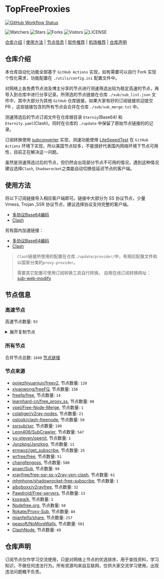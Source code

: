 # TopFreeProxies
[![GitHub Workflow Status](https://github.com/Jason6111/topfreeproxies/actions/workflows/get-proxies.yml/badge.svg)](https://github.com/Jason6111/TopFreeProxies/actions/workflows/get-proxies.yml) 

![Watchers](https://img.shields.io/github/watchers/Jason6111/topfreeproxies) ![Stars](https://img.shields.io/github/stars/Jason6111/topfreeproxies) ![Forks](https://img.shields.io/github/forks/Jason6111/topfreeproxies) ![Vistors](https://visitor-badge.laobi.icu/badge?page_id=Jason6111.topfreeproxies) ![LICENSE](https://img.shields.io/badge/license-CC%20BY--SA%204.0-green.svg)

[仓库介绍](https://github.com/Jason6111/TopFreeProxies#仓库介绍) | [使用方法](https://github.com/Jason6111/TopFreeProxies#使用方法) | [节点信息](https://github.com/Jason6111/TopFreeProxies#节点信息) | [软件推荐](https://github.com/Jason6111/TopFreeProxies#客户端选择) | [机场推荐](https://github.com/Jason6111/TopFreeProxies#机场推荐) | [仓库声明](https://github.com/Jason6111/TopFreeProxies#仓库声明)

## 仓库介绍
本仓库自动化功能全部基于 `GitHub Actions` 实现，如有需要可以自行 Fork 实现个性化需求，功能配置在 `./utils/config.ini` 配置文件中。

对网络上各免费节点池及博主分享的节点进行测速筛选出较为稳定高速的节点，再导入到仓库中进行分享记录。所筛选的节点链接在仓库 `./sub/sub_list.json` 文件中，其中大部分为其他 `GitHub` 仓库链接，如果大家有好的订阅链接欢迎提交 PR ，这些链接包含的所有节点会合并在仓库 `./sub/sub_merge.txt` 中。

测速筛选后的节点订阅文件在仓库根目录 `Eterniy`(Base64) 和 `Eternity.yaml`(Clash)。同时在仓库的 `./update` 中保留了原始节点链接的的记录。

订阅转换使用 [subconverter](https://github.com/tindy2013/subconverter) 实现，测速功能使用 [LiteSpeedTest](https://github.com/xxf098/LiteSpeedTest) 在 `GitHub Actions` 环境下实现，所以美国节点较多，不能很好代表国内网络环境下节点可用性，目前正在解决这一问题。

虽然是测速筛选过后的节点，但仍然会出现部分节点不可用的情况，遇到这种情况建议选择`Clash`, `Shadowrocket`之类能自动切换低延迟节点的客户端。

## 使用方法
将以下订阅链接导入相应客户端即可。链接中大部分为 SS 协议节点，少量 Vmess, Trojan ,SSR 协议节点，建议选择协议支持完整的客户端。

- [多协议Base64编码](https://raw.githubusercontent.com/Jason6111/TopFreeProxies/master/Eternity)
- [Clash](https://raw.githubusercontent.com/assdog/TopFreeProxies/master/Eternity.yaml)

另有国内加速链接：

- [多协议Base64编码](https://fastly.jsdelivr.net/gh/Jason6111/TopFreeProxies@master/Eternity)
- [Clash](https://fastly.jsdelivr.net/gh/Jason6111/TopFreeProxies@master/Eternity.yaml)

>`Clash`链接所使用的配置在仓库`./update/provider/`中，有相应配置文件和以国家分类的`proxy-provider`。
>
>需要其它配置可使用订阅转换工具自行转换。
>自用在线订阅转换网址：[sub-web-modify](https://sub.v1.mk/)

## 节点信息
### 高速节点
高速节点数量: `93`
<details>
  <summary>展开复制节点</summary>

    vmess://eyJ2IjoiMiIsInBzIjoi8J+Hr/Cfh7Ug5pel5pysXzA3MjQwMTMiLCJhZGQiOiIxMzEuMTg2LjQxLjE5MiIsInBvcnQiOiIyNjI5NyIsInR5cGUiOiJub25lIiwiaWQiOiJiMGVkNmViNy1kYzMwLTQ4OTctZGY1MC1jMmMxZDRlZTZlOTEiLCJhaWQiOiIwIiwibmV0IjoidGNwIiwicGF0aCI6Ii8iLCJob3N0IjoiIiwidGxzIjoiIn0=
    vmess://eyJ2IjoiMiIsInBzIjoi8J+HrfCfh7Ag6aaZ5rivXzA3MjQwMDQiLCJhZGQiOiIxMDMuMjMxLjI1NC4xNDkiLCJwb3J0IjoiODAiLCJ0eXBlIjoibm9uZSIsImlkIjoiNzYyZDA3Y2ItYWFlYy00Mjk2LWExMjEtOTliMjBiNzE2NzM4IiwiYWlkIjoiMCIsIm5ldCI6IndzIiwicGF0aCI6Ii8iLCJob3N0IjoiIiwidGxzIjoiIn0=
    trojan://aa01d001-3ffb-4d27-8e25-3f13db46c093@sg3.microsoft-orgwly.vip:10076?allowInsecure=1&sni=lht.microsoft-orgwly.vip#%F0%9F%87%B8%F0%9F%87%AC%20%E6%96%B0%E5%8A%A0%E5%9D%A1_0724078
    vmess://eyJ2IjoiMiIsInBzIjoiSlBfMTQwLjgzLjYzLjM4XzA3MjQyMDIzNDRhZi01NzJ2bWVzcyIsImFkZCI6IjE0MC44My42My4zOCIsInBvcnQiOiIyNDQ0NSIsInR5cGUiOiJub25lIiwiaWQiOiI5NGM1ZWYzNy00ZDgyLTQ5ZjktYzYyNC1mMDEyNTkzNzRhMTciLCJhaWQiOiI2NCIsIm5ldCI6InRjcCIsInBhdGgiOiIvIiwiaG9zdCI6ImxodC5taWNyb3NvZnQtb3Jnd2x5LnZpcCIsInRscyI6IiJ9
    vmess://eyJ2IjoiMiIsInBzIjoi8J+HrfCfh7Ag6aaZ5rivXzA3MjQwMDMiLCJhZGQiOiIwODFkMWFhZC1yd2NzZzAtMW43anEuYm4ucDVwdi5jb20iLCJwb3J0IjoiODAiLCJ0eXBlIjoibm9uZSIsImlkIjoiNGE3NWMzYmEtZjJlOS0xMWVkLWJmMWItZjIzYzkxMzY5ZjJkIiwiYWlkIjoiMCIsIm5ldCI6IndzIiwicGF0aCI6Ii8iLCJob3N0IjoiMDgxZDFhYWQtcndjc2cwLTFuN2pxLmJuLnA1cHYuY29tIiwidGxzIjoiIn0=
    vmess://eyJ2IjoiMiIsInBzIjoi8J+HuPCfh6wg5paw5Yqg5Z2hXzA3MjQwMTYiLCJhZGQiOiJzLmFubS5sb2wiLCJwb3J0IjoiNDQzIiwidHlwZSI6Im5vbmUiLCJpZCI6Ijg3NDRjOTc5LTZlNTQtNDM5MS04Y2ZiLTI5MTg4OTg4ZTQwOSIsImFpZCI6IjAiLCJuZXQiOiJ3cyIsInBhdGgiOiIvIiwiaG9zdCI6InMuYW5tLmxvbCIsInRscyI6IiJ9
    trojan://aa01d001-3ffb-4d27-8e25-3f13db46c093@sg6.microsoft-orgwly.vip:10104?allowInsecure=1&sni=lht.microsoft-orgwly.vip#%F0%9F%87%B8%F0%9F%87%AC%20%E6%96%B0%E5%8A%A0%E5%9D%A1_0724080
    vmess://eyJ2IjoiMiIsInBzIjoi8J+HuPCfh6wgX1NHX+aWsOWKoOWdoSAyIiwiYWRkIjoiMjcuMTI0LjQ3LjY0IiwicG9ydCI6IjUwMDAyIiwidHlwZSI6Im5vbmUiLCJpZCI6IjQxODA0OGFmLWEyOTMtNGI5OS05YjBjLTk4Y2EzNTgwZGQyNCIsImFpZCI6IjY0IiwibmV0IjoidGNwIiwicGF0aCI6Ii8iLCJob3N0IjoibGh0Lm1pY3Jvc29mdC1vcmd3bHkudmlwIiwidGxzIjoiIn0=
    vmess://eyJ2IjoiMiIsInBzIjoi8J+HrfCfh7Ag6aaZ5rivXzA3MjQwMjgiLCJhZGQiOiJzMS4yYjIudG9wIiwicG9ydCI6IjUwNTAyIiwidHlwZSI6Im5vbmUiLCJpZCI6ImI0NzlmZmQzLTU4MDktNDBhMS1iNzg5LTEyNjUyY2M4MDg0ZCIsImFpZCI6IjAiLCJuZXQiOiJ3cyIsInBhdGgiOiIvcG9pc29uIiwiaG9zdCI6InMxLjJiMi50b3AiLCJ0bHMiOiIifQ==
    vmess://eyJ2IjoiMiIsInBzIjoi8J+HrfCfh7Ag6aaZ5rivXzA3MjQwNjAiLCJhZGQiOiJjZG4uYW55Y2FzdC5ldS5vcmciLCJwb3J0IjoiODAiLCJ0eXBlIjoibm9uZSIsImlkIjoiZmZmZmZmZmYtZmZmZi1mZmZmLWZmZmYtZmZmZmZmZmZmZmZmIiwiYWlkIjoiMCIsIm5ldCI6IndzIiwicGF0aCI6Ii8iLCJob3N0Ijoid2Vlay1wZXJtYWxpbmstc2Ftc3VuZy1vbWlzc2lvbnMudHJ5Y2xvdWRmbGFyZS5jb20iLCJ0bHMiOiIifQ==
    vmess://eyJ2IjoiMiIsInBzIjoi8J+HsPCfh7cg6Z+p5Zu9XzA3MjQwMDQiLCJhZGQiOiI2NC4xMTAuOTEuOTIiLCJwb3J0IjoiODAiLCJ0eXBlIjoibm9uZSIsImlkIjoiMjA3NWYxMGEtZTc4Yy00ODczLWRhYzMtYjI0ODg2ZGYyNjgyIiwiYWlkIjoiMCIsIm5ldCI6IndzIiwicGF0aCI6Ii9AaGthYTAiLCJob3N0Ijoic2cud3loa2FhMC5jZiIsInRscyI6IiJ9
    vmess://eyJ2IjoiMiIsInBzIjoi8J+HrfCfh7Ag6aaZ5rivXzA3MjQwMTQiLCJhZGQiOiI0Ny41Ny4wLjE3NiIsInBvcnQiOiI4MCIsInR5cGUiOiJub25lIiwiaWQiOiIyMDc1ZjEwYS1lNzhjLTQ4NzMtZGFjMy1iMjQ4ODZkZjI2ODIiLCJhaWQiOiIwIiwibmV0Ijoid3MiLCJwYXRoIjoiL0Boa2FhMCIsImhvc3QiOiJzZy53eWhrYWEwLmNmIiwidGxzIjoiIn0=
    vmess://eyJ2IjoiMiIsInBzIjoi8J+Hr/Cfh7Ug5pel5pysXzA3MjQwMTgiLCJhZGQiOiIxNzIuMTA0LjExMy4xMzMiLCJwb3J0IjoiMzMwNiIsInR5cGUiOiJub25lIiwiaWQiOiI4NzQ0Yzk3OS02ZTU0LTQzOTEtOGNmYi0yOTE4ODk4OGU0MDkiLCJhaWQiOiIwIiwibmV0Ijoid3MiLCJwYXRoIjoiLyIsImhvc3QiOiIiLCJ0bHMiOiIifQ==
    vmess://eyJ2IjoiMiIsInBzIjoi8J+Hr/Cfh7Ug5pel5pysXzA3MjQwMTYiLCJhZGQiOiIxOS52Mi1yYXkuY3lvdSIsInBvcnQiOiIyMzYxOSIsInR5cGUiOiJub25lIiwiaWQiOiJjNmFmNWY5NS00YTBmLTNlZmQtOWI3OC05YzQ1YTE4YzJiNmIiLCJhaWQiOiIyIiwibmV0Ijoid3MiLCJwYXRoIjoiLyIsImhvc3QiOiIxOS52Mi1yYXkuY3lvdSIsInRscyI6IiJ9
    vmess://eyJ2IjoiMiIsInBzIjoi8J+Hr/Cfh7Ug5pel5pysXzA3MjQwMTQiLCJhZGQiOiI0NS44OC40My4yMzIiLCJwb3J0IjoiNDYyMDIiLCJ0eXBlIjoibm9uZSIsImlkIjoiNDE4MDQ4YWYtYTI5My00Yjk5LTliMGMtOThjYTM1ODBkZDI0IiwiYWlkIjoiNjQiLCJuZXQiOiJ0Y3AiLCJwYXRoIjoiLyIsImhvc3QiOiIxOS52Mi1yYXkuY3lvdSIsInRscyI6IiJ9
    vmess://eyJ2IjoiMiIsInBzIjoi8J+Hr/Cfh7Ug5pel5pysXzA3MjQwMTIiLCJhZGQiOiI0NS44OC40My4yMzAiLCJwb3J0IjoiNDYyMDIiLCJ0eXBlIjoibm9uZSIsImlkIjoiNDE4MDQ4YWYtYTI5My00Yjk5LTliMGMtOThjYTM1ODBkZDI0IiwiYWlkIjoiNjQiLCJuZXQiOiJ0Y3AiLCJwYXRoIjoiLyIsImhvc3QiOiIxOS52Mi1yYXkuY3lvdSIsInRscyI6IiJ9
    vmess://eyJ2IjoiMiIsInBzIjoi8J+Hr/Cfh7Ug5pel5pysXzA3MjQwMDEiLCJhZGQiOiJhMDguMmU1YmYyNzEud2luIiwicG9ydCI6IjgwIiwidHlwZSI6Im5vbmUiLCJpZCI6IjkyN2I4NTdlLTRiMTYtNDM3Zi1hOTU3LTNlZTZjNjQyN2MxMiIsImFpZCI6IjAiLCJuZXQiOiJ3cyIsInBhdGgiOiIvIiwiaG9zdCI6ImEwOC4yZTViZjI3MS53aW4iLCJ0bHMiOiIifQ==
    vmess://eyJ2IjoiMiIsInBzIjoi8J+HuPCfh6wg5paw5Yqg5Z2hXzA3MjQwMTciLCJhZGQiOiI0NS4xMTguMTMyLjEwMiIsInBvcnQiOiIzMzA5IiwidHlwZSI6Im5vbmUiLCJpZCI6Ijg3NDRjOTc5LTZlNTQtNDM5MS04Y2ZiLTI5MTg4OTg4ZTQwOSIsImFpZCI6IjAiLCJuZXQiOiJ3cyIsInBhdGgiOiIvIiwiaG9zdCI6IiIsInRscyI6IiJ9
    vmess://eyJ2IjoiMiIsInBzIjoi8J+HqPCfh7Mg5Y+w5rm+XzA3MjQwMDQiLCJhZGQiOiJoaW5ldC5oZW55by51cyIsInBvcnQiOiIzMTIzNSIsInR5cGUiOiJub25lIiwiaWQiOiJkZWRhOTdiYS01ZDQxLTM2MGUtOTYwOC1hODgwZTE3YjU5OTUiLCJhaWQiOiIwIiwibmV0Ijoid3MiLCJwYXRoIjoiL21hb2hrMyIsImhvc3QiOiJoaW5ldC5oZW55by51cyIsInRscyI6IiJ9
    vmess://eyJ2IjoiMiIsInBzIjoi8J+HqPCfh7Mg5Y+w5rm+XzA3MjQwMDMiLCJhZGQiOiJuZXd0dy5oZW55by51cyIsInBvcnQiOiIzMTIzNSIsInR5cGUiOiJub25lIiwiaWQiOiJkZWRhOTdiYS01ZDQxLTM2MGUtOTYwOC1hODgwZTE3YjU5OTUiLCJhaWQiOiIwIiwibmV0Ijoid3MiLCJwYXRoIjoiL21hb2hrMyIsImhvc3QiOiJuZXd0dy5oZW55by51cyIsInRscyI6IiJ9
    trojan://6d9d7c53-3dcd-43bf-b60c-cac077817077@330sg01.ljydw.top:14439?allowInsecure=0&sni=330sg01.ljydw.top#%F0%9F%87%B8%F0%9F%87%AC%20Singapore%2048%20TG%40SSRSUB
    trojan://6d9d7c53-3dcd-43bf-b60c-cac077817077@330hk02.ljydw.top:14433?allowInsecure=0&sni=330hk02.ljydw.top#%F0%9F%87%B8%F0%9F%87%AC%20Singapore%2006%20TG%40SSRSUB
    trojan://2dbe179f-47b2-46e9-bf58-bd7f68c491a3@a015.zhuan99.men:10015?allowInsecure=0&sni=zhu.99ton.men#%F0%9F%87%AD%F0%9F%87%B0%20Relay%20%F0%9F%87%AD%F0%9F%87%B0%20Hong%20Kong%2045%20TG%40SSRSUB
    trojan://2dbe179f-47b2-46e9-bf58-bd7f68c491a3@a001.zhuan99.men:10001?allowInsecure=0&sni=zhu.99ton.men#%F0%9F%87%AD%F0%9F%87%B0%20Relay%20%F0%9F%87%AD%F0%9F%87%B0%20Hong%20Kong%2032%20TG%40SSRSUB
    trojan://2dbe179f-47b2-46e9-bf58-bd7f68c491a3@a017.zhuan99.men:10017?allowInsecure=0&sni=zhu.99ton.men#%F0%9F%87%AD%F0%9F%87%B0%20Relay%20%F0%9F%87%AD%F0%9F%87%B0%20Hong%20Kong%2029%20TG%40SSRSUB
    trojan://be8b8f45-a290-4405-8699-ffeb07f3ee24@16.162.44.241:443?allowInsecure=0&sni=16-163-218-240.nhost.00cdn.com#%F0%9F%87%AD%F0%9F%87%B0%20Hong%20Kong%2005%20TG%40SSRSUB
    trojan://a21e5380-7711-4c6d-af44-e6210e5436af@hk19.microsoftjs.top:443?allowInsecure=0#%F0%9F%87%AD%F0%9F%87%B0%20Hong%20Kong%2001%20TG%40SSRSUB
    trojan://6d9d7c53-3dcd-43bf-b60c-cac077817077@625tw.ljydw.top:80?allowInsecure=0&sni=625tw.ljydw.top#%F0%9F%87%A8%F0%9F%87%B3%20Taiwan%28ChatGPT%29%2029%20TG%40SSRSUB
    trojan://6d9d7c53-3dcd-43bf-b60c-cac077817077@419tw.ljydw.top:443?allowInsecure=0&sni=419tw.ljydw.top#%F0%9F%87%A8%F0%9F%87%B3%20Taiwan%28ChatGPT%29%2022%20TG%40SSRSUB
    trojan://6d9d7c53-3dcd-43bf-b60c-cac077817077@0309tw.ljydw.top:443?allowInsecure=0&sni=0309tw.ljydw.top#%F0%9F%87%A8%F0%9F%87%B3%20Taiwan%28ChatGPT%29%2010%20TG%40SSRSUB
    trojan://6d9d7c53-3dcd-43bf-b60c-cac077817077@805tw.ljydw.top:443?allowInsecure=0&sni=805tw.ljydw.top#%F0%9F%87%A8%F0%9F%87%B3%20Taiwan%28ChatGPT%29%2009%20TG%40SSRSUB
    trojan://2dbe179f-47b2-46e9-bf58-bd7f68c491a3@a006.zhuan99.men:10006?allowInsecure=0&sni=zhu.99ton.men#%F0%9F%87%A8%F0%9F%87%B3%20Relay%20%F0%9F%87%B9%F0%9F%87%BC%20Taiwan%28ChatGPT%29%2024%20TG%40SSRSUB
    trojan://bd1f1b56-631b-308e-9f48-ec4a1d97aeaf@gg.xn--gmqa02ag57d.com:36821?allowInsecure=0&sni=z262.hongkongnode.top#%F0%9F%87%A8%F0%9F%87%B3%20Relay%20%F0%9F%87%B9%F0%9F%87%BC%20Taiwan%28ChatGPT%29%2023%20TG%40SSRSUB
    trojan://c39d5e05-3d06-317e-b5ca-e2f71b661570@azhj.xifasd.top:20767?allowInsecure=0&sni=ssl.ssl12.xyz#%F0%9F%87%A8%F0%9F%87%B3%20Relay%20%F0%9F%87%B9%F0%9F%87%BC%20Taiwan%28ChatGPT%29%2002%20TG%40SSRSUB
    ss://YWVzLTEyOC1nY206YzE3YTEwMGMtYzgxNi00N2E5LTljYzYtYWIwNmFhY2MxMWI3@sg2.linghun3.xyz:40009#%F0%9F%87%B8%F0%9F%87%AC%20Relay%20%F0%9F%87%B8%F0%9F%87%AC%20Singapore%28ChatGPT%29%2019%20TG%40SSRSUB
    ss://Y2hhY2hhMjAtaWV0Zi1wb2x5MTMwNTpmNGVmNzU3YS0zZDBjLTQxMjYtYjQwOS03Njc1ZjdkYThhNmM@zf.678889.xyz:44007#%F0%9F%87%B8%F0%9F%87%AC%20Relay%20%F0%9F%87%B8%F0%9F%87%AC%20Singapore%2010%20TG%40SSRSUB
    ss://YWVzLTEyOC1nY206NjY1MmE1MTctMzZkYS00ZGI0LTk2MDctMzI2YzJkYjlhYTcw@piniasg01.abbblog.xyz:37908#%F0%9F%87%B8%F0%9F%87%AC%20Relay%20%F0%9F%87%B8%F0%9F%87%AC%20Singapore%2001%20TG%40SSRSUB
    ss://Y2hhY2hhMjAtaWV0Zi1wb2x5MTMwNTpmNGVmNzU3YS0zZDBjLTQxMjYtYjQwOS03Njc1ZjdkYThhNmM@zf.678889.xyz:44012#%F0%9F%87%AF%F0%9F%87%B5%20Relay%20%F0%9F%87%AF%F0%9F%87%B5%20Japan%2010%20TG%40SSRSUB
    ss://Y2hhY2hhMjAtaWV0Zi1wb2x5MTMwNTowOGMwMDQxZS0xMDVlLTQzYjctOTYyNy1iMjhlOGY2MmZkMDA@gdcm.v-too.cloud:13437#%F0%9F%87%AF%F0%9F%87%B5%20Relay%20%F0%9F%87%AF%F0%9F%87%B5%20Japan%2002%20TG%40SSRSUB
    ss://Y2hhY2hhMjAtaWV0Zi1wb2x5MTMwNTowOGMwMDQxZS0xMDVlLTQzYjctOTYyNy1iMjhlOGY2MmZkMDA@gdcm.v-too.cloud:37532#%F0%9F%87%AF%F0%9F%87%B5%20Relay%20%F0%9F%87%AF%F0%9F%87%B5%20Japan%2001%20TG%40SSRSUB
    ss://YWVzLTI1Ni1nY206YzE3YTEwMGMtYzgxNi00N2E5LTljYzYtYWIwNmFhY2MxMWI3@hk3.linghun3.xyz:40002#%F0%9F%87%AD%F0%9F%87%B0%20Relay%20%F0%9F%87%AD%F0%9F%87%B0%20Hong%20Kong%28ChatGPT%29%2026%20TG%40SSRSUB
    ss://Y2hhY2hhMjAtaWV0Zi1wb2x5MTMwNTpmZDZiMDMxZS03YjM1LTQ3MTYtOGU1My0wNjBjNzU1YjUyNTk@zjcu.lele233.top:26111#%F0%9F%87%AD%F0%9F%87%B0%20Relay%20%F0%9F%87%AD%F0%9F%87%B0%20Hong%20Kong%28ChatGPT%29%2006%20TG%40SSRSUB
    ss://YWVzLTI1Ni1nY206YmIwZjE1NjgtNGNiMy00OTBkLTgyYzQtZjY1NDQ1NWNkMDdj@gzdx.jcnode.top:40002#%F0%9F%87%AD%F0%9F%87%B0%20Relay%20%F0%9F%87%AD%F0%9F%87%B0%20Hong%20Kong%2053%20TG%40SSRSUB
    ss://YWVzLTEyOC1nY206ZGU0Njc3NjgtODU0MC00M2RlLTg4YTQtNzI5OWEyYmJlYWVj@03.xn--8fr22cd4k1m9c.cn:44521#%F0%9F%87%AD%F0%9F%87%B0%20Relay%20%F0%9F%87%AD%F0%9F%87%B0%20Hong%20Kong%2048%20TG%40SSRSUB
    vmess://eyJ2IjoiMiIsInBzIjoi8J+HuvCfh7gg576O5Zu9XzA3MjQyNTAiLCJhZGQiOiIxOTIuNzQuMjMyLjIyNSIsInBvcnQiOiI1MjMxMiIsInR5cGUiOiJub25lIiwiaWQiOiI0MTgwNDhhZi1hMjkzLTRiOTktOWIwYy05OGNhMzU4MGRkMjQiLCJhaWQiOiI2NCIsIm5ldCI6InRjcCIsInBhdGgiOiIvIiwiaG9zdCI6InNzbC5zc2wxMi54eXoiLCJ0bHMiOiIifQ==
    vmess://eyJ2IjoiMiIsInBzIjoi8J+HuvCfh7ggMTV88J+HuvCfh7hfVVNf576O5Zu9X3l1aeenkeaKgF84OCIsImFkZCI6IjE0Mi40LjExMy4yMzUiLCJwb3J0IjoiNDQzIiwidHlwZSI6Im5vbmUiLCJpZCI6IjQxODA0OGFmLWEyOTMtNGI5OS05YjBjLTk4Y2EzNTgwZGQyNCIsImFpZCI6IjY0IiwibmV0Ijoid3MiLCJwYXRoIjoiL3BhdGgvMTY5MDEwOTE1NzkwMSIsImhvc3QiOiJ3d3cuMTU5NjM2NzgueHl6IiwidGxzIjoidGxzIn0=
    vmess://eyJ2IjoiMiIsInBzIjoi8J+HuvCfh7gg576O5Zu9XzA3MjQxMzgiLCJhZGQiOiIxOTIuNzQuMjMyLjIzMCIsInBvcnQiOiI1MjMxMiIsInR5cGUiOiJub25lIiwiaWQiOiI0MTgwNDhhZi1hMjkzLTRiOTktOWIwYy05OGNhMzU4MGRkMjQiLCJhaWQiOiI2NCIsIm5ldCI6InRjcCIsInBhdGgiOiIvcGF0aC8xNjkwMTA5MTU3OTAxIiwiaG9zdCI6Ind3dy4xNTk2MzY3OC54eXoiLCJ0bHMiOiIifQ==
    vmess://eyJ2IjoiMiIsInBzIjoi8J+HuvCfh7gg576O5Zu9XzA3MjQyMjkiLCJhZGQiOiIxOTguMi4yMDMuNTEiLCJwb3J0IjoiNDQ2NzIiLCJ0eXBlIjoibm9uZSIsImlkIjoiNDE4MDQ4YWYtYTI5My00Yjk5LTliMGMtOThjYTM1ODBkZDI0IiwiYWlkIjoiNjQiLCJuZXQiOiJ0Y3AiLCJwYXRoIjoiL3BhdGgvMTY5MDEwOTE1NzkwMSIsImhvc3QiOiJ3d3cuMTU5NjM2NzgueHl6IiwidGxzIjoiIn0=
    vmess://eyJ2IjoiMiIsInBzIjoi8J+HuvCfh7gg576O5Zu9XzA3MjQzNzQiLCJhZGQiOiIxMzcuMTc1LjU4LjcwIiwicG9ydCI6IjQwMDcxIiwidHlwZSI6Im5vbmUiLCJpZCI6IjQxODA0OGFmLWEyOTMtNGI5OS05YjBjLTk4Y2EzNTgwZGQyNCIsImFpZCI6IjY0IiwibmV0IjoidGNwIiwicGF0aCI6Ii9wYXRoLzE2OTAxMDkxNTc5MDEiLCJob3N0Ijoid3d3LjE1OTYzNjc4Lnh5eiIsInRscyI6IiJ9
    vmess://eyJ2IjoiMiIsInBzIjoi8J+HuvCfh7gg576O5Zu9XzA3MjQxMDgiLCJhZGQiOiIxOTIuNzQuMjMyLjIyNyIsInBvcnQiOiI1MjMxMiIsInR5cGUiOiJub25lIiwiaWQiOiI0MTgwNDhhZi1hMjkzLTRiOTktOWIwYy05OGNhMzU4MGRkMjQiLCJhaWQiOiI2NCIsIm5ldCI6InRjcCIsInBhdGgiOiIvcGF0aC8xNjkwMTA5MTU3OTAxIiwiaG9zdCI6Ind3dy4xNTk2MzY3OC54eXoiLCJ0bHMiOiIifQ==
    vmess://eyJ2IjoiMiIsInBzIjoi8J+HuvCfh7gg576O5Zu9XzA3MjQ1NTYiLCJhZGQiOiIxNDIuNC4xMDkuNjgiLCJwb3J0IjoiNDY2NzIiLCJ0eXBlIjoibm9uZSIsImlkIjoiNDE4MDQ4YWYtYTI5My00Yjk5LTliMGMtOThjYTM1ODBkZDI0IiwiYWlkIjoiNjQiLCJuZXQiOiJ0Y3AiLCJwYXRoIjoiL3BhdGgvMTY5MDEwOTE1NzkwMSIsImhvc3QiOiJ3d3cuMTU5NjM2NzgueHl6IiwidGxzIjoiIn0=
    vmess://eyJ2IjoiMiIsInBzIjoi8J+HuvCfh7gg576O5Zu9XzA3MjQxMDkiLCJhZGQiOiIxOTIuNzQuMjMyLjIyOCIsInBvcnQiOiI1MjMxMiIsInR5cGUiOiJub25lIiwiaWQiOiI0MTgwNDhhZi1hMjkzLTRiOTktOWIwYy05OGNhMzU4MGRkMjQiLCJhaWQiOiI2NCIsIm5ldCI6InRjcCIsInBhdGgiOiIvcGF0aC8xNjkwMTA5MTU3OTAxIiwiaG9zdCI6Ind3dy4xNTk2MzY3OC54eXoiLCJ0bHMiOiIifQ==
    vmess://eyJ2IjoiMiIsInBzIjoi8J+HuvCfh7gg576O5Zu9XzA3MjQwODciLCJhZGQiOiIxNDIuNC4xMjYuNjciLCJwb3J0IjoiNTIyMTIiLCJ0eXBlIjoibm9uZSIsImlkIjoiNDE4MDQ4YWYtYTI5My00Yjk5LTliMGMtOThjYTM1ODBkZDI0IiwiYWlkIjoiNjQiLCJuZXQiOiJ0Y3AiLCJwYXRoIjoiL3BhdGgvMTY5MDEwOTE1NzkwMSIsImhvc3QiOiJ3d3cuMTU5NjM2NzgueHl6IiwidGxzIjoiIn0=
    vmess://eyJ2IjoiMiIsInBzIjoi8J+HuvCfh7ggMTV88J+HuvCfh7hfVVNf576O5Zu9X3l1aeenkeaKgF8xODMiLCJhZGQiOiIxMDguMTg2LjIwOC4xMzMiLCJwb3J0IjoiNDQzIiwidHlwZSI6Im5vbmUiLCJpZCI6IjQxODA0OGFmLWEyOTMtNGI5OS05YjBjLTk4Y2EzNTgwZGQyNCIsImFpZCI6IjY0IiwibmV0Ijoid3MiLCJwYXRoIjoiL3BhdGgvMTY5MDEwOTE1NzkwMSIsImhvc3QiOiJ3d3cuMTc2NjE4NjcueHl6IiwidGxzIjoidGxzIn0=
    vmess://eyJ2IjoiMiIsInBzIjoi8J+HuvCfh7gg576O5Zu9XzA3MjQyNjAiLCJhZGQiOiI0NS41OC4xNDcuMTk1IiwicG9ydCI6IjUwMDIyIiwidHlwZSI6Im5vbmUiLCJpZCI6IjQxODA0OGFmLWEyOTMtNGI5OS05YjBjLTk4Y2EzNTgwZGQyNCIsImFpZCI6IjY0IiwibmV0IjoidGNwIiwicGF0aCI6Ii9wYXRoLzE2OTAxMDkxNTc5MDEiLCJob3N0Ijoid3d3LjE3NjYxODY3Lnh5eiIsInRscyI6IiJ9
    vmess://eyJ2IjoiMiIsInBzIjoi8J+HuvCfh7gg576O5Zu9XzA3MjQxNzYiLCJhZGQiOiIxOTguMi4yMDMuNjAiLCJwb3J0IjoiNDQ2NzIiLCJ0eXBlIjoibm9uZSIsImlkIjoiNDE4MDQ4YWYtYTI5My00Yjk5LTliMGMtOThjYTM1ODBkZDI0IiwiYWlkIjoiNjQiLCJuZXQiOiJ0Y3AiLCJwYXRoIjoiL3BhdGgvMTY5MDEwOTE1NzkwMSIsImhvc3QiOiJ3d3cuMTc2NjE4NjcueHl6IiwidGxzIjoiIn0=
    vmess://eyJ2IjoiMiIsInBzIjoi8J+HuvCfh7ggVVMgODYwIiwiYWRkIjoiMTM4LjIuNDQuMjExIiwicG9ydCI6IjIwMDgxIiwidHlwZSI6Im5vbmUiLCJpZCI6IjU5M2I4NTI1LTBjNDgtNGIwZi1kOWFmLTJkNzNhOTE0ODk3MyIsImFpZCI6IjAiLCJuZXQiOiJ0Y3AiLCJwYXRoIjoiL3BhdGgvMTY5MDEwOTE1NzkwMSIsImhvc3QiOiJ3d3cuMTc2NjE4NjcueHl6IiwidGxzIjoiIn0=
    vmess://eyJ2IjoiMiIsInBzIjoi8J+HuvCfh7gg576O5Zu9XzA3MjQxNDgiLCJhZGQiOiIxNDIuNC4xMjYuNzAiLCJwb3J0IjoiNTIyMTIiLCJ0eXBlIjoibm9uZSIsImlkIjoiNDE4MDQ4YWYtYTI5My00Yjk5LTliMGMtOThjYTM1ODBkZDI0IiwiYWlkIjoiNjQiLCJuZXQiOiJ0Y3AiLCJwYXRoIjoiL3BhdGgvMTY5MDEwOTE1NzkwMSIsImhvc3QiOiJ3d3cuMTc2NjE4NjcueHl6IiwidGxzIjoiIn0=
    vmess://eyJ2IjoiMiIsInBzIjoi8J+HuvCfh7gg576O5Zu9XzA3MjQxNDciLCJhZGQiOiIxNDIuNC4xMjYuNzIiLCJwb3J0IjoiNTIyMTIiLCJ0eXBlIjoibm9uZSIsImlkIjoiNDE4MDQ4YWYtYTI5My00Yjk5LTliMGMtOThjYTM1ODBkZDI0IiwiYWlkIjoiNjQiLCJuZXQiOiJ0Y3AiLCJwYXRoIjoiL3BhdGgvMTY5MDEwOTE1NzkwMSIsImhvc3QiOiJ3d3cuMTc2NjE4NjcueHl6IiwidGxzIjoiIn0=
    vmess://eyJ2IjoiMiIsInBzIjoi8J+HuvCfh7gg576O5Zu9XzA3MjQxNTEwIiwiYWRkIjoiNDUuMTMxLjI0OC4yMjgiLCJwb3J0IjoiNTkxMDIiLCJ0eXBlIjoibm9uZSIsImlkIjoiYWMwMjczNjItYzk4OC00NjcwLWY3OGYtMDIxYjViZTZmNGUzIiwiYWlkIjoiMCIsIm5ldCI6IndzIiwicGF0aCI6Ii8iLCJob3N0IjoiNDUuMTMxLjI0OC4yMjgiLCJ0bHMiOiIifQ==
    vmess://eyJ2IjoiMiIsInBzIjoi8J+HuvCfh7gg576O5Zu9IDQyIiwiYWRkIjoiYW1zdGQuZGlnaXJlcy5zaG9wIiwicG9ydCI6IjQ0MyIsInR5cGUiOiJub25lIiwiaWQiOiJjMTMyNzdjZS1jZGE2LTRkMDEtY2VkYy0xZTM2MDVhMGViNzIiLCJhaWQiOiIwIiwibmV0Ijoid3MiLCJwYXRoIjoiLzEyNzk2IiwiaG9zdCI6ImFtc3RkLmRpZ2lyZXMuc2hvcCIsInRscyI6InRscyJ9
    vmess://eyJ2IjoiMiIsInBzIjoi8J+HuvCfh7gg576O5Zu9IDQzIiwiYWRkIjoiTGlsbGUua290aWNrLnNpdGUiLCJwb3J0IjoiNDQzIiwidHlwZSI6Im5vbmUiLCJpZCI6IjYxNDdGMDY1LTlBQzAtNDA4MS1BNUEzLUEyRUI0RUJCODk1OCIsImFpZCI6IjAiLCJuZXQiOiJ3cyIsInBhdGgiOiIvc3BlZWR0ZXN0IiwiaG9zdCI6IkxpbGxlLmtvdGljay5zaXRlIiwidGxzIjoidGxzIn0=
    vmess://eyJ2IjoiMiIsInBzIjoi8J+HuvCfh7gg576O5Zu9XzA3MjQwODQiLCJhZGQiOiI0NS4xOTkuMTM4LjE2NiIsInBvcnQiOiI1NTAxNiIsInR5cGUiOiJub25lIiwiaWQiOiI0MTgwNDhhZi1hMjkzLTRiOTktOWIwYy05OGNhMzU4MGRkMjQiLCJhaWQiOiI2NCIsIm5ldCI6InRjcCIsInBhdGgiOiIvc3BlZWR0ZXN0IiwiaG9zdCI6IkxpbGxlLmtvdGljay5zaXRlIiwidGxzIjoiIn0=
    vmess://eyJ2IjoiMiIsInBzIjoi8J+HuvCfh7gg576O5Zu9XzA3MjQxMzUiLCJhZGQiOiIxNDAuOTkuMTQ5LjQzIiwicG9ydCI6IjUzMDgyIiwidHlwZSI6Im5vbmUiLCJpZCI6IjQxODA0OGFmLWEyOTMtNGI5OS05YjBjLTk4Y2EzNTgwZGQyNCIsImFpZCI6IjY0IiwibmV0IjoidGNwIiwicGF0aCI6Ii9zcGVlZHRlc3QiLCJob3N0IjoiTGlsbGUua290aWNrLnNpdGUiLCJ0bHMiOiIifQ==
    vmess://eyJ2IjoiMiIsInBzIjoi8J+HuvCfh7gg576O5Zu9XzA3MjQ1ODgiLCJhZGQiOiI2NC4zMi4yMS4yNDEiLCJwb3J0IjoiNDQzMTMiLCJ0eXBlIjoibm9uZSIsImlkIjoiNTdmOTNlOTItZWJiOS00ZjE2LTliZGMtODIyNWQyMDEwOTk1IiwiYWlkIjoiNjQiLCJuZXQiOiJ0Y3AiLCJwYXRoIjoiL3NwZWVkdGVzdCIsImhvc3QiOiJMaWxsZS5rb3RpY2suc2l0ZSIsInRscyI6IiJ9
    vmess://eyJ2IjoiMiIsInBzIjoi8J+HuvCfh7gg576O5Zu9XzA3MjQxNTEyIiwiYWRkIjoiMTA4LjE2NS4yMTYuMjUiLCJwb3J0IjoiNDQzIiwidHlwZSI6Im5vbmUiLCJpZCI6IjkzZWQwNTE0LTg1NGItNGU2Yy05OTY3LWY4ZGM0YjQwZGI4YSIsImFpZCI6IjAiLCJuZXQiOiJ3cyIsInBhdGgiOiIvamdFSEZOVG5OQUxZeDV4WXIiLCJob3N0IjoiaGRmeWNkbjEuY3Bpb25saW5lLmNvIiwidGxzIjoidGxzIn0=
    vmess://eyJ2IjoiMiIsInBzIjoi8J+HuvCfh7ggX1VTX+e+juWbvV8xIDIiLCJhZGQiOiIxNDAuOTkuMTQ5LjQ2IiwicG9ydCI6IjUzMDgyIiwidHlwZSI6Im5vbmUiLCJpZCI6IjQxODA0OGFmLWEyOTMtNGI5OS05YjBjLTk4Y2EzNTgwZGQyNCIsImFpZCI6IjY0IiwibmV0IjoidGNwIiwicGF0aCI6Ii9qZ0VIRk5Ubk5BTFl4NXhZciIsImhvc3QiOiJoZGZ5Y2RuMS5jcGlvbmxpbmUuY28iLCJ0bHMiOiIifQ==
    vmess://eyJ2IjoiMiIsInBzIjoi8J+HuvCfh7gg576O5Zu9XzA3MjQwODUiLCJhZGQiOiI0NS41OC4xODYuOTAiLCJwb3J0IjoiNTExNDAiLCJ0eXBlIjoibm9uZSIsImlkIjoiNGExMzhlMTktMDU5NS00ZDUxLTgzYzYtZmQyNzZjZjdkMzA3IiwiYWlkIjoiNjQiLCJuZXQiOiJ0Y3AiLCJwYXRoIjoiL2pnRUhGTlRuTkFMWXg1eFlyIiwiaG9zdCI6ImhkZnljZG4xLmNwaW9ubGluZS5jbyIsInRscyI6IiJ9
    vmess://eyJ2IjoiMiIsInBzIjoi5pyq55+lXzA3MjQzNTQiLCJhZGQiOiIxNDEuMTAxLjExMy44MiIsInBvcnQiOiI4MDgwIiwidHlwZSI6Im5vbmUiLCJpZCI6IjU0ZDRhNWU5LTY0NDEtNDQyYy1jYWI3LTA1NjIwY2JlNGY3ZCIsImFpZCI6IjAiLCJuZXQiOiJ3cyIsInBhdGgiOiIvcXdlciIsImhvc3QiOiJlY2MudnRjc3MudG9wIiwidGxzIjoiIn0=
    vmess://eyJ2IjoiMiIsInBzIjoi5pyq55+lXzA3MjQzNjUiLCJhZGQiOiIxOTAuOTMuMjQ0LjIzOSIsInBvcnQiOiI4MDgwIiwidHlwZSI6Im5vbmUiLCJpZCI6IjU0ZDRhNWU5LTY0NDEtNDQyYy1jYWI3LTA1NjIwY2JlNGY3ZCIsImFpZCI6IjAiLCJuZXQiOiJ3cyIsInBhdGgiOiIvcXdlciIsImhvc3QiOiJlY2MudnRjc3MudG9wIiwidGxzIjoiIn0=
    vmess://eyJ2IjoiMiIsInBzIjoi5pyq55+lXzA3MjQzMjAiLCJhZGQiOiIxOTguNDEuMjIxLjI1MyIsInBvcnQiOiI4ODgwIiwidHlwZSI6Im5vbmUiLCJpZCI6IjAwNjAyM2Y2LTZkMTctNGVjNi1hZjI0LWJjYzVmN2M0NGUzNSIsImFpZCI6IjAiLCJuZXQiOiJ3cyIsInBhdGgiOiIvcXdlciIsImhvc3QiOiJlY2MudnRjc3MudG9wIiwidGxzIjoiIn0=
    vmess://eyJ2IjoiMiIsInBzIjoi5pyq55+lXzA3MjQwNTIiLCJhZGQiOiIxMDQuMjEuNDAuMTQwIiwicG9ydCI6IjgwODAiLCJ0eXBlIjoibm9uZSIsImlkIjoiNTRkNGE1ZTktNjQ0MS00NDJjLWNhYjctMDU2MjBjYmU0ZjdkIiwiYWlkIjoiMCIsIm5ldCI6IndzIiwicGF0aCI6Ii9xd2VyIiwiaG9zdCI6ImVjYy52dGNzcy50b3AiLCJ0bHMiOiIifQ==
    vmess://eyJ2IjoiMiIsInBzIjoi5pyq55+lXzA3MjQzNTEiLCJhZGQiOiIxOTguNDEuMTkyLjExMCIsInBvcnQiOiI4MDgwIiwidHlwZSI6Im5vbmUiLCJpZCI6IjU0ZDRhNWU5LTY0NDEtNDQyYy1jYWI3LTA1NjIwY2JlNGY3ZCIsImFpZCI6IjAiLCJuZXQiOiJ3cyIsInBhdGgiOiIvcXdlciIsImhvc3QiOiJlY2MudnRjc3MudG9wIiwidGxzIjoiIn0=
    vmess://eyJ2IjoiMiIsInBzIjoi8J+HpvCfh7og5r6z5aSn5Yip5LqaIDAxIiwiYWRkIjoidmF1MS4wYmFkLmNvbSIsInBvcnQiOiI0NDMiLCJ0eXBlIjoibm9uZSIsImlkIjoiOTI3MDk0ZDMtZDY3OC00NzYzLTg1OTEtZTI0MGQwYmNhZTg3IiwiYWlkIjoiMCIsIm5ldCI6IndzIiwicGF0aCI6Ii9jaGF0IiwiaG9zdCI6InZhdTEuMGJhZC5jb20iLCJ0bHMiOiJ0bHMifQ==
    vmess://eyJ2IjoiMiIsInBzIjoi5pyq55+lXzA3MjQyODMiLCJhZGQiOiIxMDQuMTguMTg4LjExMyIsInBvcnQiOiI4MDgwIiwidHlwZSI6Im5vbmUiLCJpZCI6IjU0ZDRhNWU5LTY0NDEtNDQyYy1jYWI3LTA1NjIwY2JlNGY3ZCIsImFpZCI6IjAiLCJuZXQiOiJ3cyIsInBhdGgiOiIvcXdlciIsImhvc3QiOiJlY2MudnRjc3MudG9wIiwidGxzIjoiIn0=
    vmess://eyJ2IjoiMiIsInBzIjoi5pyq55+lXzA3MjQzNTgiLCJhZGQiOiIxOTAuOTMuMjQ1LjE5IiwicG9ydCI6IjgwODAiLCJ0eXBlIjoibm9uZSIsImlkIjoiNTRkNGE1ZTktNjQ0MS00NDJjLWNhYjctMDU2MjBjYmU0ZjdkIiwiYWlkIjoiMCIsIm5ldCI6IndzIiwicGF0aCI6Ii9xd2VyIiwiaG9zdCI6ImVjYy52dGNzcy50b3AiLCJ0bHMiOiIifQ==
    vmess://eyJ2IjoiMiIsInBzIjoifDI4LjMxTWIiLCJhZGQiOiIxNDEuMTQ3LjE1My4yNDQiLCJwb3J0IjoiNDE1NDUiLCJ0eXBlIjoibm9uZSIsImlkIjoiZDQ3ZDcxMzUtMDk1NC00NmFiLWExOTAtMTdiNmM4NjMwYTg1IiwiYWlkIjoiMCIsIm5ldCI6InRjcCIsInBhdGgiOiIvcXdlciIsImhvc3QiOiJlY2MudnRjc3MudG9wIiwidGxzIjoiIn0=
    vmess://eyJ2IjoiMiIsInBzIjoi5pyq55+lXzA3MjQzNzAiLCJhZGQiOiIxOTAuOTMuMjQ1LjE0MSIsInBvcnQiOiI4MDgwIiwidHlwZSI6Im5vbmUiLCJpZCI6IjU0ZDRhNWU5LTY0NDEtNDQyYy1jYWI3LTA1NjIwY2JlNGY3ZCIsImFpZCI6IjAiLCJuZXQiOiJ3cyIsInBhdGgiOiIvcXdlciIsImhvc3QiOiJlY2MudnRjc3MudG9wIiwidGxzIjoiIn0=
    vmess://eyJ2IjoiMiIsInBzIjoi5pyq55+lXzA3MjQzNjgiLCJhZGQiOiIxOTAuOTMuMjQ2Ljc4IiwicG9ydCI6Ijg4ODAiLCJ0eXBlIjoibm9uZSIsImlkIjoiMDA2MDIzZjYtNmQxNy00ZWM2LWFmMjQtYmNjNWY3YzQ0ZTM1IiwiYWlkIjoiMCIsIm5ldCI6IndzIiwicGF0aCI6Ii9xd2VyIiwiaG9zdCI6ImVjYy52dGNzcy50b3AiLCJ0bHMiOiIifQ==
    trojan://21c6c7cb-332b-4a0c-9ad7-dff9c3111442@64.227.131.19:443?allowInsecure=1&sni=us02web.zoom.us#%F0%9F%87%AE%F0%9F%87%B3%20_IN_%E5%8D%B0%E5%BA%A6%202
    vmess://eyJ2IjoiMiIsInBzIjoi5pyq55+lXzA3MjQzNDIiLCJhZGQiOiIxOTguNDEuMjE0LjYxIiwicG9ydCI6Ijg4ODAiLCJ0eXBlIjoibm9uZSIsImlkIjoiMDA2MDIzZjYtNmQxNy00ZWM2LWFmMjQtYmNjNWY3YzQ0ZTM1IiwiYWlkIjoiMCIsIm5ldCI6IndzIiwicGF0aCI6Ii9xd2VyIiwiaG9zdCI6ImVjYy52dGNzcy50b3AiLCJ0bHMiOiIifQ==
    vmess://eyJ2IjoiMiIsInBzIjoi5pyq55+lXzA3MjQzNjciLCJhZGQiOiIxOTAuOTMuMjQ2LjE4MyIsInBvcnQiOiI4MDgwIiwidHlwZSI6Im5vbmUiLCJpZCI6IjU0ZDRhNWU5LTY0NDEtNDQyYy1jYWI3LTA1NjIwY2JlNGY3ZCIsImFpZCI6IjAiLCJuZXQiOiJ3cyIsInBhdGgiOiIvcXdlciIsImhvc3QiOiJlY2MudnRjc3MudG9wIiwidGxzIjoiIn0=
    vmess://eyJ2IjoiMiIsInBzIjoi5pyq55+lXzA3MjQzMjIiLCJhZGQiOiIxMDQuMTkuMjI4LjIzOSIsInBvcnQiOiI4ODgwIiwidHlwZSI6Im5vbmUiLCJpZCI6IjAwNjAyM2Y2LTZkMTctNGVjNi1hZjI0LWJjYzVmN2M0NGUzNSIsImFpZCI6IjAiLCJuZXQiOiJ3cyIsInBhdGgiOiIvcXdlciIsImhvc3QiOiJlY2MudnRjc3MudG9wIiwidGxzIjoiIn0=
    vmess://eyJ2IjoiMiIsInBzIjoi5pyq55+lXzA3MjQzMjEiLCJhZGQiOiIxMDQuMTkuMTQ2LjE3MyIsInBvcnQiOiI4MDgwIiwidHlwZSI6Im5vbmUiLCJpZCI6IjU0ZDRhNWU5LTY0NDEtNDQyYy1jYWI3LTA1NjIwY2JlNGY3ZCIsImFpZCI6IjAiLCJuZXQiOiJ3cyIsInBhdGgiOiIvcXdlciIsImhvc3QiOiJlY2MudnRjc3MudG9wIiwidGxzIjoiIn0=
    trojan://aa01d001-3ffb-4d27-8e25-3f13db46c093@in2.microsoft-orgwly.vip:10059?allowInsecure=1&sni=lht.microsoft-orgwly.vip#IN_speednode_0010
    vmess://eyJ2IjoiMiIsInBzIjoi5pyq55+lXzA3MjQzNDQiLCJhZGQiOiIxMDQuMjIuNTkuMTczIiwicG9ydCI6IjgwODAiLCJ0eXBlIjoibm9uZSIsImlkIjoiNTRkNGE1ZTktNjQ0MS00NDJjLWNhYjctMDU2MjBjYmU0ZjdkIiwiYWlkIjoiMCIsIm5ldCI6IndzIiwicGF0aCI6Ii9xd2VyIiwiaG9zdCI6ImVjYy52dGNzcy50b3AiLCJ0bHMiOiIifQ==
    trojan://7a73f1dc97a70905870c0c0484b12145@trs22.bolab.net:443?allowInsecure=0#Relay_%20%7C43.12Mb
    vmess://eyJ2IjoiMiIsInBzIjoi5pyq55+lXzA3MjQzMTciLCJhZGQiOiIxMDQuMTkuMTguMTk3IiwicG9ydCI6Ijg4ODAiLCJ0eXBlIjoibm9uZSIsImlkIjoiMDA2MDIzZjYtNmQxNy00ZWM2LWFmMjQtYmNjNWY3YzQ0ZTM1IiwiYWlkIjoiMCIsIm5ldCI6IndzIiwicGF0aCI6Ii9xd2VyIiwiaG9zdCI6ImVjYy52dGNzcy50b3AiLCJ0bHMiOiIifQ==
    ssr://OTQuMjMuMTE2LjE5MDo0NDM6b3JpZ2luOmFlcy0yNTYtY3RyOnRsczEuMl90aWNrZXRfYXV0aDpTRzkzWkhsQ2VYQmhjM05sY2pJd01qSS8_Z3JvdXA9VTFOU1VISnZkbWxrWlhJJnJlbWFya3M9UmxKZk9UUXVNak11TVRFMkxqRTVNRjh3TnpJME1qQXlNelEwWVdZdE5qZ3hjM055Jm9iZnNwYXJhbT1UbTl1SlNYdnY3MGxKZS1fdlI4JnByb3RvcGFyYW09VG05dUpTWHZ2NzBsSmUtX3ZSOA
    vmess://eyJ2IjoiMiIsInBzIjoi8J+HrPCfh6cg6Iux5Zu9XzA3MjQwMDEiLCJhZGQiOiI1MS44OS43NC4yNDEiLCJwb3J0IjoiNTExMDIiLCJ0eXBlIjoibm9uZSIsImlkIjoiNDE4MDQ4YWYtYTI5My00Yjk5LTliMGMtOThjYTM1ODBkZDI0IiwiYWlkIjoiNjQiLCJuZXQiOiJ0Y3AiLCJwYXRoIjoiL3F3ZXIiLCJob3N0IjoiZWNjLnZ0Y3NzLnRvcCIsInRscyI6IiJ9
    vmess://eyJ2IjoiMiIsInBzIjoi5pyq55+lXzA3MjQyODciLCJhZGQiOiIxNDEuMTAxLjEyMC41NyIsInBvcnQiOiI4MDgwIiwidHlwZSI6Im5vbmUiLCJpZCI6IjU0ZDRhNWU5LTY0NDEtNDQyYy1jYWI3LTA1NjIwY2JlNGY3ZCIsImFpZCI6IjAiLCJuZXQiOiJ3cyIsInBhdGgiOiIvcXdlciIsImhvc3QiOiJlY2MudnRjc3MudG9wIiwidGxzIjoiIn0=
    trojan://xxoo@146.19.230.241:443?allowInsecure=1#GB_146.19.230.241_0724202344af-589trojan
    

</details>

### 所有节点
合并节点总数: `1649`
[节点链接](https://raw.githubusercontent.com/Jason6111/TopFreeProxies/master/sub/sub_merge_base64.txt)

### 节点来源
- [pojiezhiyuanjun/freev2](https://github.com/pojiezhiyuanjun/freev2), 节点数量: `128`
- [xiyaowong/freeFQ](https://github.com/xiyaowong/freeFQ), 节点数量: `156`
- [freefq/free](https://github.com/freefq/free), 节点数量: `14`
- [learnhard-cn/free_proxy_ss](https://github.com/learnhard-cn/free_proxy_ss), 节点数量: `90`
- [vpei/Free-Node-Merge](https://github.com/vpei/Free-Node-Merge), 节点数量: `1`
- [colatiger/v2ray-nodes](https://github.com/colatiger/v2ray-nodes), 节点数量: `21`
- [oslook/clash-freenode](https://github.com/oslook/clash-freenode), 节点数量: `50`
- [ssrsub/ssr](https://github.com/ssrsub/ssr), 节点数量: `190`
- [Leon406/SubCrawler](https://github.com/Leon406/SubCrawler), 节点数量: `547`
- [yu-steven/openit](https://github.com/yu-steven/openit), 节点数量: `1`
- [Jsnzkpg/Jsnzkpg](https://github.com/Jsnzkpg/Jsnzkpg), 节点数量: `11`
- [ermaozi/get_subscribe](https://github.com/ermaozi/get_subscribe), 节点数量: `25`
- [wrfree/free](https://github.com/wrfree/free), 节点数量: `51`
- [changfengoss](https://github.com/ronghuaxueleng/get_v2), 节点数量: `580`
- [anaer/Sub](https://github.com/anaer/Sub), 节点数量: `99`
- [xrayfree/free-ssr-ss-v2ray-vpn-clash](https://github.com/xrayfree/free-ssr-ss-v2ray-vpn-clash), 节点数量: `61`
- [mhmhone/shadowrocket-free-subscribe](https://github.com/mhmhone/shadowrocket-free-subscribe), 节点数量: `1`
- [aiboboxx/v2rayfree](https://github.com/aiboboxx/v2rayfree), 节点数量: `32`
- [Pawdroid/Free-servers](https://github.com/Pawdroid/Free-servers), 节点数量: `13`
- [kxswa/k](https://github.com/kxswa/k), 节点数量: `1`
- [Nodefree.org](https://github.com/Fukki-Z/nodefree), 节点数量: `50`
- [Rokate/Proxy-Sub](https://github.com/Rokate/Proxy-Sub), 节点数量: `84`
- [mianfeifq/share](https://github.com/mianfeifq/share), 节点数量: `257`
- [peasoft/NoMoreWalls](https://github.com/peasoft/NoMoreWalls), 节点数量: `501`
- [ClashNode](https://clashnode.com/f/freenode), 节点数量: `49`


## 仓库声明
订阅节点仅作学习交流使用，只是对网络上节点的优选排序，用于查找资料，学习知识，不做任何违法行为。所有资源均来自互联网，仅供大家交流学习使用，出现违法问题概不负责。

